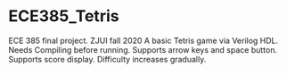 # ECE385_Tetris
ECE 385 final project. ZJUI fall 2020
A basic Tetris game via Verilog HDL.
Needs Compiling before running.
Supports arrow keys and space button. Supports score display. Difficulty increases gradually.

